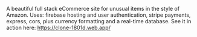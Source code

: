 A beautiful full stack eCommerce site for unusual items in the style of Amazon. 
Uses: firebase hosting and user authentication, stripe payments, express, cors, 
plus currency formatting and a real-time database. 
See it in action here: https://clone-1801d.web.app/
